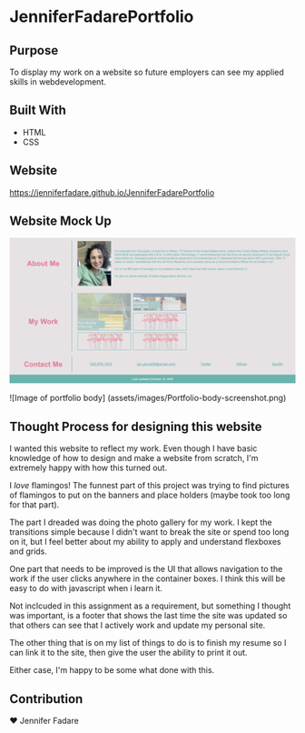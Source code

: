 # JenniferFadarePortfolio

## Purpose
To display my work on a website so future employers can see my applied skills in webdevelopment.

## Built With

* HTML
* CSS


## Website

https://jenniferfadare.github.io/JenniferFadarePortfolio

## Website Mock Up

![](assets/images/Portfolio-body-screenshot.png)

![Image of portfolio body] 
(assets/images/Portfolio-body-screenshot.png)


## Thought Process for designing this website

I wanted this website to reflect my work.  Even though I have basic knowledge of how to design and make a website from scratch, I'm extremely happy with how this turned out.

I *love* flamingos! The funnest part of this project was trying to find pictures of flamingos to put on the banners and place holders (maybe took too long for that part).

The part I dreaded was doing the photo gallery for my work.  I kept the transitions simple because I didn't want to break the site or spend too long on it, but I feel better about my ability to apply and understand flexboxes and grids.

One part that needs to be improved is the UI that allows navigation to the work if the user clicks anywhere in the container boxes.  I think this will be easy to do with javascript when i learn it.

Not inclcuded in this assignment as a requirement, but something I thought was important, is a footer that shows the last time the site was updated so that others can see that I actively work and update my personal site.

The other thing that is on my list of things to do is to finish my resume so I can link it to the site, then give the user the ability to print it out.

Either case, I'm happy to be some what done with this. 

## Contribution

:heart: Jennifer Fadare

